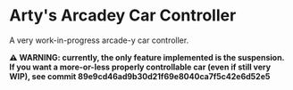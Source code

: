 # Arty's Arcadey Car Controller

A very work-in-progress arcade-y car controller.

**⚠️ WARNING: currently, the only feature implemented is the suspension. If you
want a more-or-less properly controllable car (even if still very WIP), see
commit 89e9cd46ad9b30d21f69e8040ca7f5c42e6d52e5**
